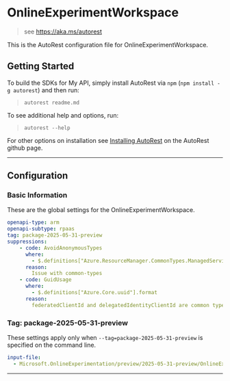 # OnlineExperimentWorkspace

> see https://aka.ms/autorest

This is the AutoRest configuration file for OnlineExperimentWorkspace.

## Getting Started

To build the SDKs for My API, simply install AutoRest via `npm` (`npm install -g autorest`) and then run:

> `autorest readme.md`

To see additional help and options, run:

> `autorest --help`

For other options on installation see [Installing AutoRest](https://aka.ms/autorest/install) on the AutoRest github page.

---

## Configuration

### Basic Information

These are the global settings for the OnlineExperimentWorkspace.

```yaml
openapi-type: arm
openapi-subtype: rpaas
tag: package-2025-05-31-preview
suppressions:
    - code: AvoidAnonymousTypes
      where: 
        - $.definitions["Azure.ResourceManager.CommonTypes.ManagedServiceIdentityUpdate"].properties["userAssignedIdentities"].additionalProperties
      reason: 
        Issue with common-types
    - code: GuidUsage
      where: 
        - $.definitions["Azure.Core.uuid"].format
      reason: 
        federatedClientId and delegatedIdentityClientId are common types and defined as guid.
```

### Tag: package-2025-05-31-preview

These settings apply only when `--tag=package-2025-05-31-preview` is specified on the command line.

```yaml $(tag) == 'package-2025-05-31-preview'
input-file:
  - Microsoft.OnlineExperimentation/preview/2025-05-31-preview/OnlineExperimentationWorkspace.json
```

---
